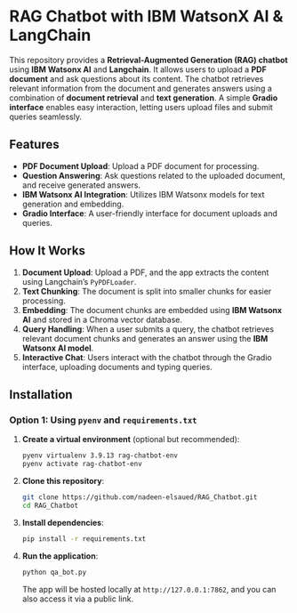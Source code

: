 # RAG Chatbot with IBM WatsonX AI & LangChain

This repository provides a **Retrieval-Augmented Generation (RAG) chatbot** using **IBM Watsonx AI** and **Langchain**. It allows users to upload a **PDF document** and ask questions about its content. The chatbot retrieves relevant information from the document and generates answers using a combination of **document retrieval** and **text generation**. A simple **Gradio interface** enables easy interaction, letting users upload files and submit queries seamlessly.

## Features

- **PDF Document Upload**: Upload a PDF document for processing.
- **Question Answering**: Ask questions related to the uploaded document, and receive generated answers.
- **IBM Watsonx AI Integration**: Utilizes IBM Watsonx models for text generation and embedding.
- **Gradio Interface**: A user-friendly interface for document uploads and queries.

## How It Works

1. **Document Upload**: Upload a PDF, and the app extracts the content using Langchain’s `PyPDFLoader`.
2. **Text Chunking**: The document is split into smaller chunks for easier processing.
3. **Embedding**: The document chunks are embedded using **IBM Watsonx AI** and stored in a Chroma vector database.
4. **Query Handling**: When a user submits a query, the chatbot retrieves relevant document chunks and generates an answer using the **IBM Watsonx AI model**.
5. **Interactive Chat**: Users interact with the chatbot through the Gradio interface, uploading documents and typing queries.

## Installation

### Option 1: Using `pyenv` and `requirements.txt`

1. **Create a virtual environment** (optional but recommended):
    ```bash
    pyenv virtualenv 3.9.13 rag-chatbot-env
    pyenv activate rag-chatbot-env
    ```

2. **Clone this repository**:
    ```bash
    git clone https://github.com/nadeen-elsaued/RAG_Chatbot.git
    cd RAG_Chatbot
    ```

3. **Install dependencies**:
    ```bash
    pip install -r requirements.txt
    ```

4. **Run the application**:
    ```bash
    python qa_bot.py
    ```

   The app will be hosted locally at `http://127.0.0.1:7862`, and you can also access it via a public link.

